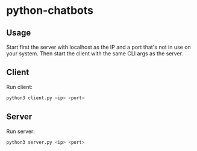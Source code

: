 # python-chatbots

## Usage

Start first the server with localhost as the IP and a port that's not in use on your system. Then start the client with the same CLI args as the server.

## Client

Run client:
```sh
python3 client.py <ip> <port>
```

## Server
Run server:
```sh
python3 server.py <ip> <port>
```
